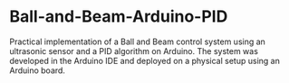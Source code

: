 # Ball-and-Beam-Arduino-PID
Practical implementation of a Ball and Beam control system using an ultrasonic sensor and a PID algorithm on Arduino. The system was developed in the Arduino IDE and deployed on a physical setup using an Arduino board.

